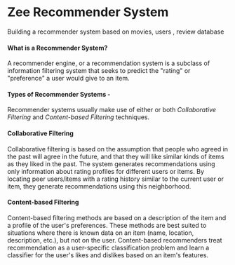 #  Zee Recommender System
 Building a recommender system based on movies, users , review database

#### **What is a Recommender System?**

A recommender engine, or a recommendation system is a subclass of information filtering system that seeks to predict the "rating" or "preference" a user would give to an item.

#### **Types of Recommender Systems -**

Recommender systems usually make use of either or both *Collaborative Filtering* and *Content-based Filtering* techniques.

#### **Collaborative Filtering**

Collaborative filtering is based on the assumption that people who agreed in the past will agree in the future, and that they will like similar kinds of items as they liked in the past. The system generates recommendations using only information about rating profiles for different users or items. By locating peer users/items with a rating history similar to the current user or item, they generate recommendations using this neighborhood.

#### **Content-based Filtering**

Content-based filtering methods are based on a description of the item and a profile of the user's preferences. These methods are best suited to situations where there is known data on an item (name, location, description, etc.), but not on the user. Content-based recommenders treat recommendation as a user-specific classification problem and learn a classifier for the user's likes and dislikes based on an item's features.
